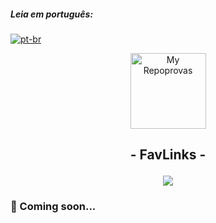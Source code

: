 ##### **Leia em português:** 
[![pt-br](https://img.shields.io/badge/lang-pt--br-yellow.svg)](https://github.com/arthur-nepomuceno/pj26-devnology-front-end/blob/master/README-pt-br.md)

<p align="center">
   <img src="logo.png" alt="My Repoprovas" style="width: 121px; height: 121px"/>
</p>

## <p align = "center">  - FavLinks - </p>

<p align = "center">
   <img src="https://img.shields.io/badge/author-Arthur Nepomuceno-093D04?style=flat-square" />
</p>

### :construction: Coming soon...
